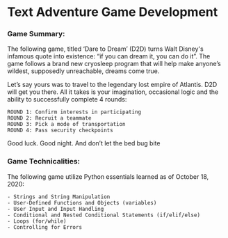 # Text Adventure Game Development 

### Game Summary: 
The following game, titled ‘Dare to Dream’ (D2D) turns Walt Disney's infamous quote into existence: “if you can dream it, you can do it”. The game follows a brand new cryosleep program that will help make anyone’s wildest, supposedly unreachable, dreams come true. 

Let’s say yours was to travel to the legendary lost empire of Atlantis. D2D will get you there. All it takes is your imagination, occasional logic and the ability  to successfully complete 4 rounds: 

    ROUND 1: Confirm interests in participating
    ROUND 2: Recruit a teammate
    ROUND 3: Pick a mode of transportation 
    ROUND 4: Pass security checkpoints 
 
 Good luck. Good night. And don’t let the bed bug bite



### Game Technicalities: 
The following game utilize Python essentials learned as of October 18, 2020: 
    
    - Strings and String Manipulation
    - User-Defined Functions and Objects (variables)
    - User Input and Input Handling
    - Conditional and Nested Conditional Statements (if/elif/else)
    - Loops (for/while)
    - Controlling for Errors

